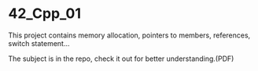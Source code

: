 # 42_Cpp_01
This project contains memory allocation, pointers to members, references, switch statement... 

The subject is in the repo, check it out for better understanding.(PDF)
